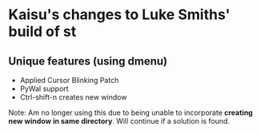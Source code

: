 
# Kaisu's changes to Luke Smiths' build of st

## Unique features (using dmenu)

+ Applied Cursor Blinking Patch
+ PyWal support
+ Ctrl-shift-n creates new window

Note: Am no longer using this due to being unable to incorporate **creating new window in same directory**. Will continue if a solution is found.

